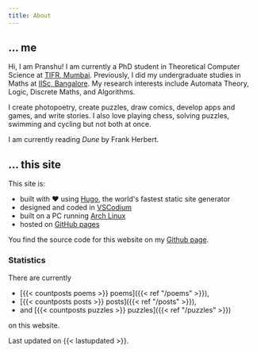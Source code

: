 ```yaml
---
title: About
---
```


## ... me

Hi, I am Pranshu! I am currently a PhD student in Theoretical Computer Science at [TIFR, Mumbai](https://www.tifr.res.in/). Previously, I did my undergraduate studies in Maths at [IISc, Bangalore](https://iisc.ac.in).
My research interests include Automata Theory, Logic, Discrete Maths, and Algorithms.

I create photopoetry, create puzzles, draw comics, develop apps and games, and write stories.
I also love playing chess, solving puzzles, swimming and cycling but not both at once.

I am currently reading _Dune_ by Frank Herbert.

## ... this site

This site is: 

- built with :heart: using [Hugo](https://gohugo.io), the world's fastest static site generator
- designed and coded in [VSCodium](https://vscodium.com/) 
- built on a PC running [Arch Linux](https://archlinux.org/)
- hosted on [GitHub pages](https://pages.github.com/)

You find the source code for this website on my [Github page](https://github.com/pranshugaba/).

### Statistics

There are currently

- [{{< countposts poems >}} poems]({{< ref "/poems" >}}),
- [{{< countposts posts >}} posts]({{< ref "/posts" >}}),
- and [{{< countposts puzzles >}} puzzles]({{< ref "/puzzles" >}})

on this website.

Last updated on {{< lastupdated >}}.
